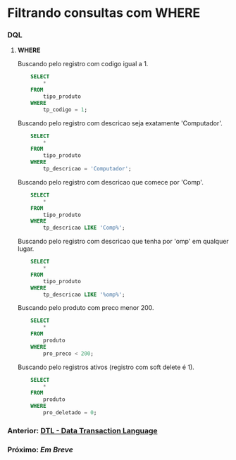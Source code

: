 # Filtrando consultas com WHERE

### DQL
1. __WHERE__
     
    Buscando pelo registro com codigo igual a 1.
    ```sql
        SELECT
            *
        FROM
            tipo_produto
        WHERE
            tp_codigo = 1;
    ```
    Buscando pelo registro com descricao seja exatamente 'Computador'.
    ```sql
        SELECT
            *
        FROM
            tipo_produto
        WHERE
            tp_descricao = 'Computador';
    ```
    Buscando pelo registro com descricao que comece por 'Comp'.
    ```sql
        SELECT
            *
        FROM
            tipo_produto
        WHERE
            tp_descricao LIKE 'Comp%';
    ```
    Buscando pelo registro com descricao que tenha por 'omp' em qualquer lugar.
    ```sql
        SELECT
            *
        FROM
            tipo_produto
        WHERE
            tp_descricao LIKE '%omp%';
    ```
    Buscando pelo produto com preco menor 200.
    ```sql
        SELECT
            *
        FROM
            produto
        WHERE
            pro_preco < 200;
    ```
    Buscando pelo registros ativos (registro com soft delete é 1).
    ```sql
        SELECT
            *
        FROM
            produto
        WHERE
            pro_deletado = 0;
    ```

### Anterior: [DTL - Data Transaction Language](https://github.com/GabrielJulio/bd/blob/master/SQL/06_dtl/README.md)

### Próximo: _Em Breve_